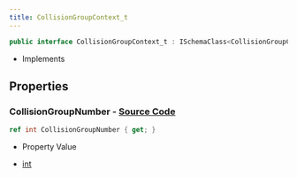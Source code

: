 ```yaml
---
title: CollisionGroupContext_t
---
```


```csharp
public interface CollisionGroupContext_t : ISchemaClass<CollisionGroupContext_t>, ISchemaField, ISchemaClass, INativeHandle
```

- Implements

## Properties

### **CollisionGroupNumber** - [Source Code](https://github.com/swiftly-solution/swiftlys2/blob/main/managed/src/SwiftlyS2.Generated/Schemas/Interfaces/CollisionGroupContext_t.cs#L16)

```csharp
ref int CollisionGroupNumber { get; }
```

- Property Value

- [int](https://learn.microsoft.com/dotnet/api/system.int32)

